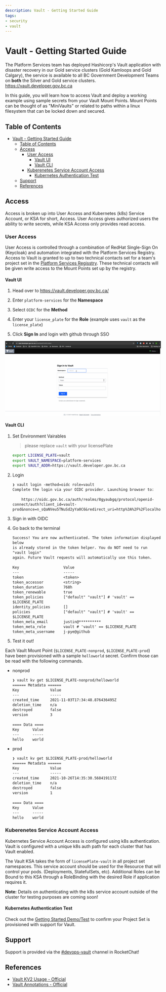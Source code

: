 ```yaml
---
description: Vault - Getting Started Guide
tags:
- security
- vault
---
```

# Vault - Getting Started Guide

The Platform Services team has deployed Hashicorp's Vault application with disaster recovery in our Gold service clusters (Gold Kamloops and Gold Calgary), the service is available to all BC Government Development Teams on **both** the Silver and Gold service clusters. <https://vault.developer.gov.bc.ca>

In this guide, you will learn how to access Vault and deploy a working example using sample secrets from your Vault Mount Points. Mount Points can be thought of as "MiniVaults" or related to paths within a linux filesystem that can be locked down and secured.

## Table of Contents

- [Vault - Getting Started Guide](#vault---getting-started-guide)
  - [Table of Contents](#table-of-contents)
  - [Access](#access)
    - [User Access](#user-access)
      - [Vault UI](#vault-ui)
      - [Vault CLI](#vault-cli)
    - [Kuberenetes Service Account Access](#kuberenetes-service-account-access)
      - [Kubernetes Authentication Test](#kubernetes-authentication-test)
  - [Support](#support)
  - [References](#references)

## Access

Access is broken up into User Access and Kubernetes (k8s) Service Account, or KSA for short, Access. User Access gives authorized users the ability to write secrets, while KSA Access only provides read access.

### User Access

User Access is controlled through a combination of RedHat Single-Sign On (Keycloak) and automation integrated with the Platform Services Registry. Access to Vault is granted to up to two technical contacts set for a team's project set in the [Platform Services Regisstry](https://registry.developer.gov.bc.ca/). These technical contacts will be given write access to the Mount Points set up by the registry.

#### Vault UI

1. Head over to <https://vault.developer.gov.bc.ca/>

2. Enter `platform-services` for the **Namespace**

3. Select `OIDC` for the **Method**

4. Enter your `license_plate` for the **Role** (example uses `vault` as the `license_plate`)

5. Click **Sign In** and login with github through SSO

![vault-login.gif](assets/gifs/vault-login.gif)

#### Vault CLI

1. Set Environment Vairables

    > please replace `vault` with your licensePlate

    ```bash
    export LICENSE_PLATE=vault
    export VAULT_NAMESPACE=platform-services
    export VAULT_ADDR=https://vault.developer.gov.bc.ca
    ```

2. Login

    ```console
    ❯ vault login -method=oidc role=vault
    Complete the login via your OIDC provider. Launching browser to:

        https://oidc.gov.bc.ca/auth/realms/8gyaubgq/protocol/openid-connect/auth?client_id=vault-prod&nonce=n_sQaNVeu5TNuSd2yYa0C6&redirect_uri=http%3A%2F%2Flocalhost%3A8250%2Foidc%2Fcallback&response_type=code&scope=openid+profile+oidc+groups&state=st_xKJX2EEVW6kWAXbsJv7q
    ```

3. Sign in with OIDC

4. Go back to the terminal

    ```console
    Success! You are now authenticated. The token information displayed below
    is already stored in the token helper. You do NOT need to run "vault login"
    again. Future Vault requests will automatically use this token.

    Key                    Value
    ---                    -----
    token                  <token>
    token_accessor         <string>
    token_duration         768h
    token_renewable        true
    token_policies         ["default" "vault"] # 'vault' == $LICENSE_PLATE
    identity_policies      []
    policies               ["default" "vault"] # 'vault' == $LICENSE_PLATE
    token_meta_email       justin@**********
    token_meta_role        vault # 'vault' == $LICENSE_PLATE
    token_meta_username    j-pye@github
    ```

5. Test it out!

Each Vault Mount Point (`$LICENSE_PLATE-nonprod`, `$LICENSE_PLATE-prod`) have been provisioned with a sample `helloworld` secret. Confirm those can be read with the following commands.

- nonprod

    ```console
    ❯ vault kv get $LICENSE_PLATE-nonprod/helloworld
    ====== Metadata ======
    Key              Value
    ---              -----
    created_time     2021-11-03T17:34:48.876436495Z
    deletion_time    n/a
    destroyed        false
    version          3

    ==== Data ====
    Key      Value
    ---      -----
    hello    world
    ```

- prod

    ```console
    ❯ vault kv get $LICENSE_PLATE-prod/helloworld
    ====== Metadata ======
    Key              Value
    ---              -----
    created_time     2021-10-26T14:35:30.568419117Z
    deletion_time    n/a
    destroyed        false
    version          1

    ==== Data ====
    Key      Value
    ---      -----
    hello    world
    ```

### Kuberenetes Service Account Access

Kubernetes Service Account Access is configured using k8s authentication. Vault is configured with a unique k8s auth path for each cluster that has Vault enabled.

The Vault KSA takes the form of `licensePlate-vault` in all project set namespaces. This service account should be used for the Resource that will control your pods. (Deployments, StatefulSets, etc). Additional Roles can be Bound to this KSA through a RoleBinding with the desired Role if application requires it.

**Note:** Details on authenticating with the k8s service account outside of the cluster for testing purposes are coming soon!

#### Kubernetes Authentication Test

Check out the [Getting Started Demo/Test](https://github.com/bcgov/how-to-workshops/tree/master/vault/getting-started-demo) to confirm your Project Set is provisioned with support for Vault.

## Support

Support is provided via the [#devops-vault](https://chat.developer.gov.bc.ca/channel/devops-vault) channel in RocketChat!

## References

- [Vault KV2 Usage - Official](https://www.vaultproject.io/docs/secrets/kv/kv-v2#usage)
- [Vault Annotations - Official](https://www.vaultproject.io/docs/platform/k8s/injector/annotations)